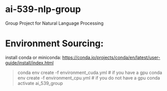 # ai-539-nlp-group
Group Project for Natural Language Processing 

# Environment Sourcing:
install conda or miniconda: https://conda.io/projects/conda/en/latest/user-guide/install/index.html
> conda env create -f environment_cuda.yml  # if you have a gpu
> conda env create -f environment_cpu.yml   # if you do not have a gpu
> conda activate ai_539_group
